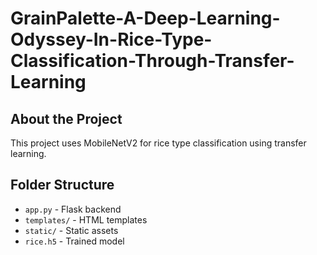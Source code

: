 # GrainPalette-A-Deep-Learning-Odyssey-In-Rice-Type-Classification-Through-Transfer-Learning
##  About the Project
This project uses MobileNetV2 for rice type classification using transfer learning.

## Folder Structure
- `app.py` - Flask backend
- `templates/` - HTML templates
- `static/` - Static assets
- `rice.h5` - Trained model

